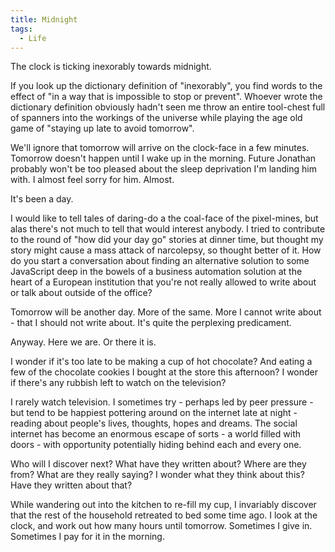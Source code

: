 ```yaml
---
title: Midnight
tags:
  - Life
---
```


The clock is ticking inexorably towards midnight.

If you look up the dictionary definition of "inexorably", you find words to the effect of "in a way that is impossible to stop or prevent". Whoever wrote the dictionary definition obviously hadn't seen me throw an entire tool-chest full of spanners into the workings of the universe while playing the age old game of "staying up late to avoid tomorrow".

We'll ignore that tomorrow will arrive on the clock-face in a few minutes. Tomorrow doesn't happen until I wake up in the morning. Future Jonathan probably won't be too pleased about the sleep deprivation I'm landing him with. I almost feel sorry for him. Almost.

It's been a day.

I would like to tell tales of daring-do a the coal-face of the pixel-mines, but alas there's not much to tell that would interest anybody. I tried to contribute to the round of "how did your day go" stories at dinner time, but thought my story might cause a mass attack of narcolepsy, so thought better of it. How do you start a conversation about finding an alternative solution to some JavaScript deep in the bowels of a business automation solution at the heart of a European institution that you're not really allowed to write about or talk about outside of the office?

Tomorrow will be another day. More of the same. More I cannot write about - that I should not write about. It's quite the perplexing predicament.

Anyway. Here we are. Or there it is.

I wonder if it's too late to be making a cup of hot chocolate? And eating a few of the chocolate cookies I bought at the store this afternoon? I wonder if there's any rubbish left to watch on the television?

I rarely watch television. I sometimes try - perhaps led by peer pressure - but tend to be happiest pottering around on the internet late at night - reading about people's lives, thoughts, hopes and dreams. The social internet has become an enormous escape of sorts - a world filled with doors - with opportunity potentially hiding behind each and every one.

Who will I discover next? What have they written about? Where are they from? What are they really saying? I wonder what they think about this? Have they written about that?

While wandering out into the kitchen to re-fill my cup, I invariably discover that the rest of the household retreated to bed some time ago. I look at the clock, and work out how many hours until tomorrow. Sometimes I give in. Sometimes I pay for it in the morning.